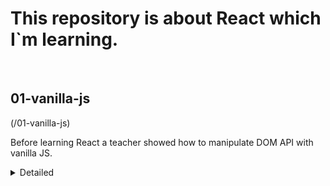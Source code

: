 <h1>This repository is about React which I`m learning.</h1>
</br>
<h2>01-vanilla-js</h2>(/01-vanilla-js)

<div>
   <p>Before learning React a teacher showed how to manipulate DOM API with vanilla JS.</p>
   <details>
      <summary>
         <span>Detailed</span>
      </summary>
      <ul>
         <li>we created a simple index.html document</li>
         <li>added a base html murkup</li>
         <li>added some JS</li>
         <li>added some CSS</li>
      </ul>
   </details>   
</div>
